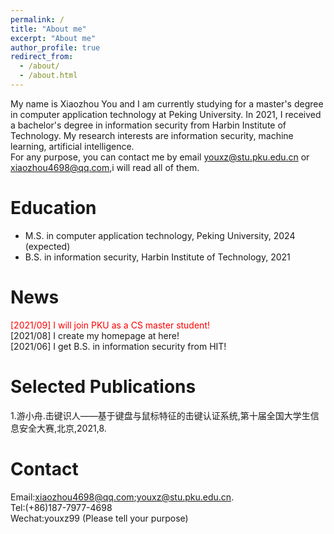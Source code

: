 ```yaml
---
permalink: /
title: "About me"
excerpt: "About me"
author_profile: true
redirect_from: 
  - /about/
  - /about.html
---
```

My name is Xiaozhou You and I am currently studying for a master's degree in computer application technology at Peking University. In 2021, I received a bachelor's degree in information security from Harbin Institute of Technology. My research interests are information security, machine learning, artificial intelligence.  
For any purpose, you can contact me by email youxz@stu.pku.edu.cn or xiaozhou4698@qq.com,i will read all of them.

Education
======
* M.S. in computer application technology, Peking University, 2024 (expected)
* B.S. in information security, Harbin Institute of Technology, 2021

News
======
<font color='red'>[2021/09] I will join PKU as a CS master student!</font>  
[2021/08] I create my homepage at here!  
[2021/06] I get B.S. in information security from HIT!

Selected Publications
======
1.游小舟.击键识人——基于键盘与鼠标特征的击键认证系统,第十届全国大学生信息安全大赛,北京,2021,8. 

Contact
======
Email:xiaozhou4698@qq.com;youxz@stu.pku.edu.cn.  
Tel:(+86)187-7977-4698  
Wechat:youxz99 (Please tell your purpose)
